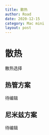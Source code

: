 ```yaml
---
title: 散热
author: Road
date: 2020-12-15
category: Mac mini
layout: post
---
```


# 散热

散热选择

## 热管方案

待编辑

## 尼米兹方案

待编辑